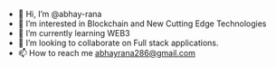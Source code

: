 - 👋 Hi, I’m @abhay-rana
- 👀 I’m interested in Blockchain and New Cutting Edge Technologies
- 🌱 I’m currently learning WEB3  
- 💞️ I’m looking to collaborate on Full stack applications.
- 📫 How to reach me abhayrana286@gmail.com

<!---
abhay-rana/abhay-rana is a ✨ special ✨ repository because its `README.md` (this file) appears on your GitHub profile.
You can click the Preview link to take a look at your changes.
--->
